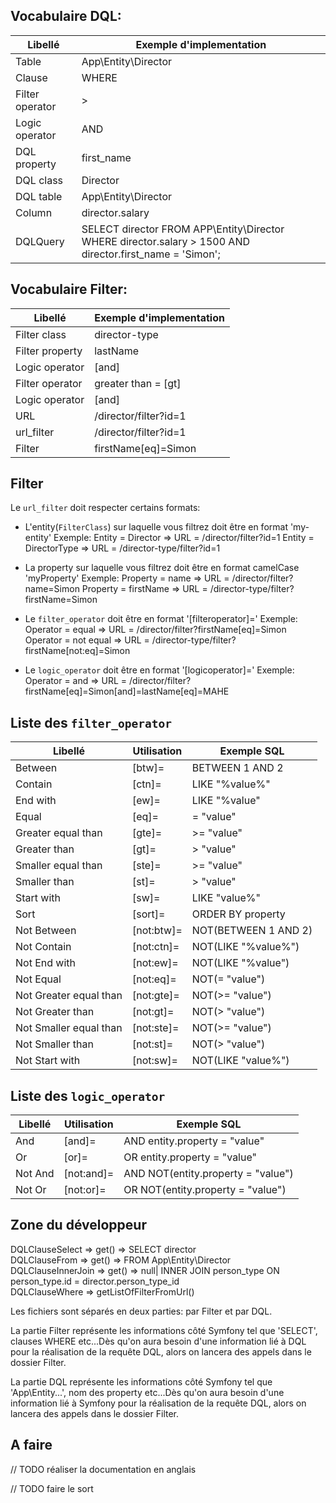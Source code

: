 ## Vocabulaire DQL:

| Libellé         | Exemple d'implementation                                                                                 |
| --------------- | -------------------------------------------------------------------------------------------------------- |
| Table           | App\Entity\Director                                                                                      |
| Clause          | WHERE                                                                                                    |
| Filter operator | >                                                                                                        |
| Logic operator  | AND                                                                                                      |
| DQL property    | first_name                                                                                               |
| DQL class       | Director                                                                                                 |
| DQL table       | App\Entity\Director                                                                                      |
| Column          | director.salary                                                                                          |
| DQLQuery        | SELECT director FROM APP\Entity\Director WHERE director.salary > 1500 AND director.first_name = 'Simon'; |

## Vocabulaire Filter:

| Libellé         | Exemple d'implementation |
| --------------- | ------------------------ |
| Filter class    | director-type            |
| Filter property | lastName                 |
| Logic operator  | [and]                    |
| Filter operator | greater than = [gt]      |
| Logic operator  | [and]                    |
| URL             | /director/filter?id=1    |
| url_filter      | /director/filter?id=1    |
| Filter          | firstName[eq]=Simon      |

## Filter

Le `url_filter` doit respecter certains formats:

- L'entity(`FilterClass`) sur laquelle vous filtrez doit être en format 'my-entity'
  Exemple:
  Entity = Director => URL = /director/filter?id=1
  Entity = DirectorType => URL = /director-type/filter?id=1

- La property sur laquelle vous filtrez doit être en format camelCase 'myProperty'
  Exemple:
  Property = name => URL = /director/filter?name=Simon
  Property = firstName => URL = /director-type/filter?firstName=Simon

- Le `filter_operator` doit être en format '[filteroperator]='
  Exemple:
  Operator = equal => URL = /director/filter?firstName[eq]=Simon
  Operator = not equal => URL = /director-type/filter?firstName[not:eq]=Simon

- Le `logic_operator` doit être en format '[logicoperator]='
  Exemple:
  Operator = and => URL = /director/filter?firstName[eq]=Simon[and]=lastName[eq]=MAHE

## Liste des `filter_operator`

| Libellé                | Utilisation | Exemple SQL          |
| ---------------------- | ----------- | -------------------- |
| Between                | [btw]=      | BETWEEN 1 AND 2      |
| Contain                | [ctn]=      | LIKE "%value%"       |
| End with               | [ew]=       | LIKE "%value"        |
| Equal                  | [eq]=       | = "value"            |
| Greater equal than     | [gte]=      | >= "value"           |
| Greater than           | [gt]=       | > "value"            |
| Smaller equal than     | [ste]=      | >= "value"           |
| Smaller than           | [st]=       | > "value"            |
| Start with             | [sw]=       | LIKE "value%"        |
| Sort                   | [sort]=     | ORDER BY property    |
| Not Between            | [not:btw]=  | NOT(BETWEEN 1 AND 2) |
| Not Contain            | [not:ctn]=  | NOT(LIKE "%value%")  |
| Not End with           | [not:ew]=   | NOT(LIKE "%value")   |
| Not Equal              | [not:eq]=   | NOT(= "value")       |
| Not Greater equal than | [not:gte]=  | NOT(>= "value")      |
| Not Greater than       | [not:gt]=   | NOT(> "value")       |
| Not Smaller equal than | [not:ste]=  | NOT(>= "value")      |
| Not Smaller than       | [not:st]=   | NOT(> "value")       |
| Not Start with         | [not:sw]=   | NOT(LIKE "value%")   |

## Liste des `logic_operator`

| Libellé | Utilisation | Exemple SQL                        |
| ------- | ----------- | ---------------------------------- |
| And     | [and]=      | AND entity.property = "value"      |
| Or      | [or]=       | OR entity.property = "value"       |
| Not And | [not:and]=  | AND NOT(entity.property = "value") |
| Not Or  | [not:or]=   | OR NOT(entity.property = "value")  |

## Zone du développeur

DQLClauseSelect => get() => SELECT director  
DQLClauseFrom => get() => FROM App\Entity\Director  
DQLClauseInnerJoin => get() => null| INNER JOIN person_type ON person_type.id = director.person_type_id  
DQLClauseWhere => getListOfFilterFromUrl()

Les fichiers sont séparés en deux parties: par Filter et par DQL.

La partie Filter représente les informations côté Symfony tel que 'SELECT', clauses WHERE etc...Dès qu'on aura besoin d'une information lié à DQL pour la réalisation de la requête DQL, alors on lancera des appels dans le dossier Filter.

La partie DQL représente les informations côté Symfony tel que 'App\Entity\...', nom des property etc...Dès qu'on aura besoin d'une information lié à Symfony pour la réalisation de la requête DQL, alors on lancera des appels dans le dossier Filter.

## A faire

// TODO réaliser la documentation en anglais

// TODO faire le sort
